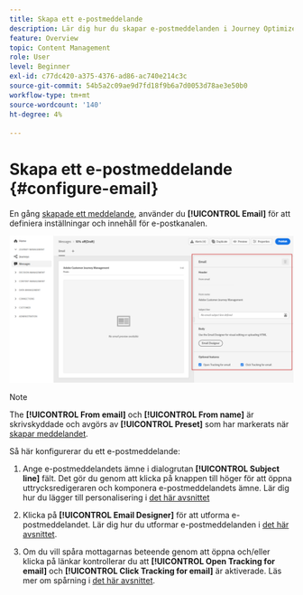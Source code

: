 ```yaml
---
title: Skapa ett e-postmeddelande
description: Lär dig hur du skapar e-postmeddelanden i Journey Optimizer
feature: Overview
topic: Content Management
role: User
level: Beginner
exl-id: c77dc420-a375-4376-ad86-ac740e214c3c
source-git-commit: 54b5a2c09ae9d7fd18f9b6a7d0053d78ae3e50b0
workflow-type: tm+mt
source-wordcount: '140'
ht-degree: 4%

---
```


# Skapa ett e-postmeddelande {#configure-email}

En gång [skapade ett meddelande](create-message.md), använder du **[!UICONTROL Email]** för att definiera inställningar och innehåll för e-postkanalen.

![](assets/emails-configuration.png)

>[!NOTE]
>
>The **[!UICONTROL From email]** och **[!UICONTROL From name]** är skrivskyddade och avgörs av **[!UICONTROL Preset]** som har markerats när [skapar meddelandet](create-message.md).

Så här konfigurerar du ett e-postmeddelande:

1. Ange e-postmeddelandets ämne i dialogrutan **[!UICONTROL Subject line]** fält. Det gör du genom att klicka på knappen till höger för att öppna uttrycksredigeraren och komponera e-postmeddelandets ämne. Lär dig hur du lägger till personalisering i [det här avsnittet](personalization/personalize.md)

1. Klicka på **[!UICONTROL Email Designer]** för att utforma e-postmeddelandet. Lär dig hur du utformar e-postmeddelanden i [det här avsnittet](design-emails.md).

1. Om du vill spåra mottagarnas beteende genom att öppna och/eller klicka på länkar kontrollerar du att **[!UICONTROL Open Tracking for email]** och **[!UICONTROL Click Tracking for email]** är aktiverade. Läs mer om spårning i [det här avsnittet](message-tracking.md).
